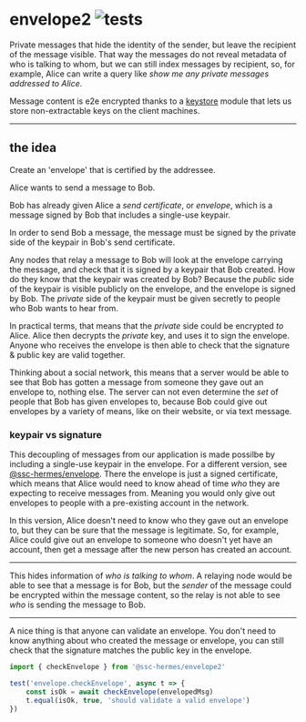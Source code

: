 # envelope2 ![tests](https://github.com/ssc-hermes/envelope/actions/workflows/nodejs.yml/badge.svg)

Private messages that hide the identity of the sender, but leave the recipient of the message visible. That way the messages do not reveal metadata of who is talking to whom, but we can still index messages by recipient, so, for example, Alice can write a query like *show me any private messages addressed to Alice*.

Message content is e2e encrypted thanks to a [keystore](https://github.com/fission-codes/keystore-idb) module that lets us store non-extractable keys on the client machines.

-------

## the idea
Create an 'envelope' that is certified by the addressee.

Alice wants to send a message to Bob.

Bob has already given Alice a *send certificate*, or *envelope*, which is a message signed by Bob that includes a single-use keypair.

In order to send Bob a message, the message must be signed by the private side of the keypair in Bob's send certificate.

Any nodes that relay a message to Bob will look at the envelope carrying the message, and check that it is signed by a keypair that Bob created. How do they know that the keypair was created by Bob? Because the *public* side of the keypair is visible publicly on the envelope, and the envelope is signed by Bob. The *private* side of the keypair must be given secretly to people who Bob wants to hear from.

In practical terms, that means that the *private* side could be encrypted *to* Alice. Alice then decrypts the *private* key, and uses it to sign the envelope. Anyone who receives the envelope is then able to check that the signature & public key are valid together.

Thinking about a social network, this means that a server would be able to see that Bob has gotten a message from someone they gave out an envelope to, nothing else. The server can not even determine the *set* of people that Bob has given envelopes to, because Bob could give out envelopes by a variety of means, like on their website, or via text message.

### keypair vs signature
This decoupling of messages from our application is made possilbe by including a single-use keypair in the envelope. For a different version, see [@ssc-hermes/envelope](https://github.com/ssc-hermes/envelope). There the envelope is just a signed certificate, which means that Alice would need to know ahead of time *who* they are expecting to receive messages from. Meaning you would only give out envelopes to people with a pre-existing account in the network.

In this version, Alice doesn't need to know who they gave out an envelope to, but they can be sure that the message is legitimate. So, for example, Alice could give out an envelope to someone who doesn't yet have an account, then get a message after the new person has created an account.

-------

This hides information of *who is talking to whom*. A relaying node would be able to see that a message is for Bob, but the *sender* of the message could be encrypted within the message content, so the relay is not able to see *who* is sending the message to Bob.

-------

A nice thing is that anyone can validate an envelope. You don't need to know anything about who created the message or envelope, you can still check that the signature matches the public key in the envelope.

```js
import { checkEnvelope } from '@ssc-hermes/envelope2'

test('envelope.checkEnvelope', async t => {
    const isOk = await checkEnvelope(envelopedMsg)
    t.equal(isOk, true, 'should validate a valid envelope')
})
```
